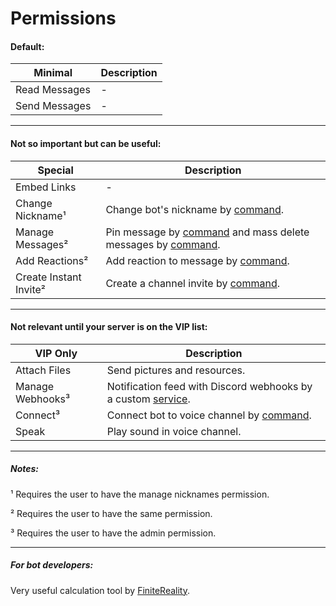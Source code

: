 ﻿# Permissions

#### Default:

Minimal|Description
---|---
Read Messages|-
Send Messages|-

---
#### Not so important but can be useful:

Special|Description
---|---
Embed Links|-
Change Nickname¹|Change bot's nickname by [command](https://github.com/NeKzor/NeKzBot/blob/master/NeKzBot/Modules/Private/Owner/Admin.cs#165).
Manage Messages²|Pin message by [command](https://github.com/NeKzor/NeKzBot/blob/master/NeKzBot/Modules/Private/Owner/Admin.cs#181) and mass delete messages by [command](https://github.com/NeKzor/NeKzBot/blob/master/NeKzBot/Modules/Private/Owner/Admin.cs#214).
Add Reactions²|Add reaction to message by [command](https://github.com/NeKzor/NeKzBot/blob/master/NeKzBot/Modules/Private/Owner/Admin.cs#131).
Create Instant Invite²|Create a channel invite by [command](https://github.com/NeKzor/NeKzBot/blob/master/NeKzBot/Modules/Public/Others/Rest.cs#L28).

---
#### Not relevant until your server is on the VIP list:

VIP Only|Description
---|---
Attach Files|Send pictures and resources.
Manage Webhooks³|Notification feed with Discord webhooks by a custom [service](https://github.com/NeKzor/NeKzBot/blob/master/NeKzBot/Modules/Public/Vip/Service.cs#25).
Connect³|Connect bot to voice channel by [command](https://github.com/NeKzor/NeKzBot/blob/master/NeKzBot/Modules/Public/Vip/Sound.cs#74).
Speak|Play sound in voice channel.

---
##### Notes:

¹ Requires the user to have the manage nicknames permission.

² Requires the user to have the same permission.

³ Requires the user to have the admin permission.

---
##### For bot developers:

Very useful calculation tool by [FiniteReality](https://finitereality.github.io/permissions).